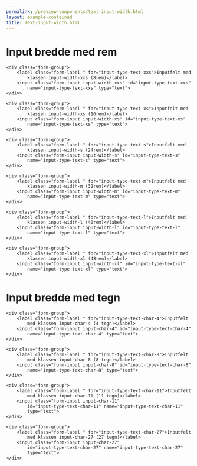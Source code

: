 ```yaml
--- 
permalink: /preview-components/text-input-width.html
layout: example-contained 
title: Text-input-width.html
---
```

<div class="container">
    <h1 class="h4">Input bredde med rem</h1>

    <div class="form-group">
        <label class="form-label " for="input-type-text-xxs">Inputfelt med
            klassen input-width-xxs (8rem)</label>
        <input class="form-input input-width-xxs" id="input-type-text-xxs"
            name="input-type-text-xxs" type="text">
    </div>

    <div class="form-group">
        <label class="form-label " for="input-type-text-xs">Inputfelt med
            klassen input-width-xs (16rem)</label>
        <input class="form-input input-width-xs" id="input-type-text-xs"
            name="input-type-text-xs" type="text">
    </div>

    <div class="form-group">
        <label class="form-label " for="input-type-text-s">Inputfelt med
            klassen input-width-s (24rem)</label>
        <input class="form-input input-width-s" id="input-type-text-s"
            name="input-type-text-s" type="text">
    </div>

    <div class="form-group">
        <label class="form-label " for="input-type-text-m">Inputfelt med
            klassen input-width-m (32rem)</label>
        <input class="form-input input-width-m" id="input-type-text-m"
            name="input-type-text-m" type="text">
    </div>

    <div class="form-group">
        <label class="form-label " for="input-type-text-l">Inputfelt med
            klassen input-width-l (40rem)</label>
        <input class="form-input input-width-l" id="input-type-text-l"
            name="input-type-text-l" type="text">
    </div>

    <div class="form-group">
        <label class="form-label " for="input-type-text-xl">Inputfelt med
            klassen input-width-xl (48rem)</label>
        <input class="form-input input-width-xl" id="input-type-text-xl"
            name="input-type-text-xl" type="text">
    </div>

</div>

<div class="container">
    <h1 class="h4 mt-7">Input bredde med tegn</h1>

    <div class="form-group">
        <label class="form-label " for="input-type-text-char-4">Inputfelt
            med klassen input-char-4 (4 tegn)</label>
        <input class="form-input input-char-4" id="input-type-text-char-4"
            name="input-type-text-char-4" type="text">
    </div>

    <div class="form-group">
        <label class="form-label " for="input-type-text-char-8">Inputfelt
            med klassen input-char-8 (8 tegn)</label>
        <input class="form-input input-char-8" id="input-type-text-char-8"
            name="input-type-text-char-8" type="text">
    </div>

    <div class="form-group">
        <label class="form-label " for="input-type-text-char-11">Inputfelt
            med klassen input-char-11 (11 tegn)</label>
        <input class="form-input input-char-11"
            id="input-type-text-char-11" name="input-type-text-char-11"
            type="text">
    </div>

    <div class="form-group">
        <label class="form-label " for="input-type-text-char-27">Inputfelt
            med klassen input-char-27 (27 tegn)</label>
        <input class="form-input input-char-27"
            id="input-type-text-char-27" name="input-type-text-char-27"
            type="text">
    </div>

</div>